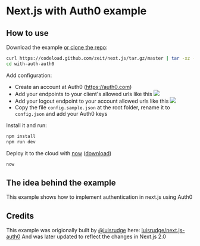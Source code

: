 # Next.js with Auth0 example

## How to use

Download the example [or clone the repo](https://github.com/zeit/next.js):

```bash
curl https://codeload.github.com/zeit/next.js/tar.gz/master | tar -xz --strip=2 next.js-master/examples/with-auth-auth0
cd with-auth-auth0
```

Add configuration:

* Create an account at Auth0 (https://auth0.com)
* Add your endpoints to your client's allowed urls like this ![](https://i.imgur.com/KmIc96g.png)
* Add your logout endpoint to your account allowed urls like this ![](https://i.imgur.com/5qZYSQ8.png)
* Copy the file `config.sample.json` at the root folder, rename it to `config.json` and add your Auth0 keys

Install it and run:

```bash
npm install
npm run dev
```

Deploy it to the cloud with [now](https://zeit.co/now) ([download](https://zeit.co/download))

```bash
now
```

## The idea behind the example

This example shows how to implement authentication in next.js using Auth0

## Credits

This example was origionally built by [@luisrudge](https://github.com/luisrudge) here: [luisrudge/next.js-auth0](https://github.com/luisrudge/next.js-auth0)
And was later updated to reflect the changes in Next.js 2.0

